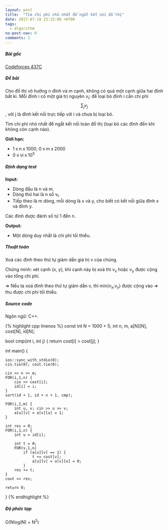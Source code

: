 ```yaml
---
layout: post
title:  "Tìm chi phí nhỏ nhất để ngắt kết nối đồ thị"
date: 2017-07-19 23:15:00 +0700
tags:
  - algorithm
no-post-nav: 0
comments: 1
---
```


##### **Bài gốc**
[Codeforces 437C](http://codeforces.com/problemset/problem/437/C)

##### **Đề bài**
Cho đồ thị vô hướng n đỉnh và m cạnh, không có quá một cạnh giữa hai đỉnh bất kì. Mỗi đỉnh i có một giá trị nguyên v<sub>i</sub>; để loại bỏ đỉnh i cần chi phí $$ \sum_{j}{}v_{j}$$, với j là đỉnh kết nối trực tiếp với i và chưa bị loại bỏ.

Tìm chi phí nhỏ nhất để ngắt kết nối toàn đồ thị (loại bỏ các đỉnh đến khi không còn cạnh nào).

**Giới hạn:**

* 1 ≤ n ≤ 1000; 0 ≤ m ≤ 2000
* 0 ≤ vi ≤ 10<sup>5</sup>

##### **Định dạng test**
**Input:**

* Dòng đầu là n và m.
* Dòng thứ hai là n số v<sub>i</sub>.
* Tiếp theo là m dòng, mỗi dòng là x và y, cho biết có kết nối giữa đỉnh x và đỉnh y.

Các đỉnh được đánh số từ 1 đến n.

**Output:**
* Một dòng duy nhất là chi phí tối thiểu.

##### **Thuật toán**

Xoá các đỉnh theo thứ tự giảm dần giá trị v của chúng.

Chứng minh: xét cạnh (x, y), khi cạnh này bị xoá thì v<sub>x</sub> hoặc v<sub>y</sub> được cộng vào tổng chi phí.

=> Nếu ta xoá đỉnh theo thứ tự giảm dần v, thì min(v<sub>x</sub>,v<sub>y</sub>) được cộng vào => thu được chi phí tối thiểu.

##### **Source code**

Ngôn ngữ: C++.

{% highlight cpp linenos %}
const int N = 1000 + 5;
int n, m, a[N][N], cost[N], id[N];

bool cmp(int i, int j) {
    return cost[i] > cost[j];
}

int main() {

    ios::sync_with_stdio(0);
    cin.tie(0); cout.tie(0);

    cin >> n >> m;
    FOR(i,1,n) {
        cin >> cost[i];
        id[i] = i;
    }
    sort(id + 1, id + n + 1, cmp);

    FOR(i,1,m) {
        int u, v; cin >> u >> v;
        a[u][v] = a[v][u] = 1;
    }

    int res = 0;
    FOR(i,1,n) {
        int u = id[i];

        int t = 0;
        FOR(v,1,n)
            if (a[u][v] == 1) {
                t += cost[v];
                a[u][v] = a[v][u] = 0;
            }
        res += t;
    }
    cout << res;

    return 0;
}
{% endhighlight %}

##### **Độ phức tạp**
O(Nlog(N) + N<sup>2</sup>)
